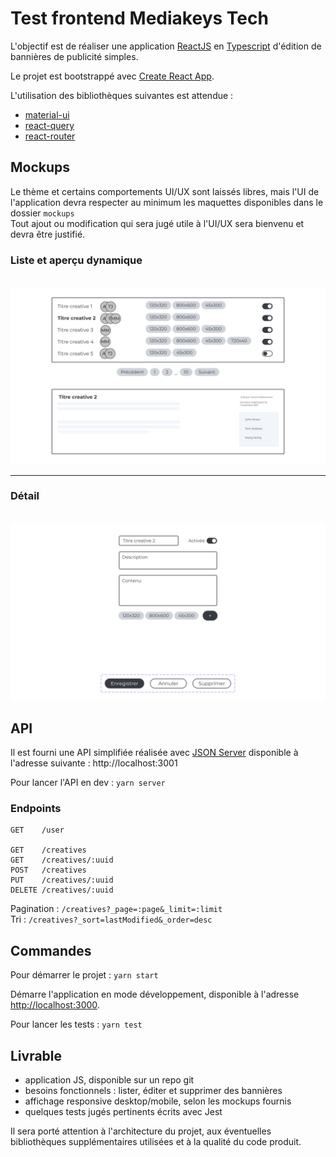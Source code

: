 # Test frontend Mediakeys Tech

L'objectif est de réaliser une application [ReactJS](https://reactjs.org/) en [Typescript](https://github.com/microsoft/TypeScript) d'édition de bannières de publicité simples.

Le projet est bootstrappé avec [Create React App](https://github.com/facebook/create-react-app).

L'utilisation des bibliothèques suivantes est attendue :

- [material-ui](https://github.com/mui-org/material-ui)
- [react-query](https://github.com/tannerlinsley/react-query)
- [react-router](https://github.com/remix-run/react-router)

## Mockups

Le thème et certains comportements UI/UX sont laissés libres, mais l'UI de l'application devra respecter au minimum les maquettes disponibles dans le dossier `mockups`\
Tout ajout ou modification qui sera jugé utile à l'UI/UX sera bienvenu et devra être justifié.

### Liste et aperçu dynamique

\
![list](mockups/list.png)

---

### Détail

\
![detail](mockups/detail.png)

## API

Il est fourni une API simplifiée réalisée avec [JSON Server](https://github.com/typicode/json-server) disponible à l'adresse suivante : http://localhost:3001

Pour lancer l'API en dev : `yarn server`

### Endpoints

```
GET    /user

GET    /creatives
GET    /creatives/:uuid
POST   /creatives
PUT    /creatives/:uuid
DELETE /creatives/:uuid
```

Pagination : `/creatives?_page=:page&_limit=:limit`\
Tri : `/creatives?_sort=lastModified&_order=desc`

## Commandes

Pour démarrer le projet : `yarn start`

Démarre l'application en mode développement, disponible à l'adresse [http://localhost:3000](http://localhost:3000).

Pour lancer les tests : `yarn test`

## Livrable

- application JS, disponible sur un repo git
- besoins fonctionnels : lister, éditer et supprimer des bannières
- affichage responsive desktop/mobile, selon les mockups fournis
- quelques tests jugés pertinents écrits avec Jest

Il sera porté attention à l'architecture du projet, aux éventuelles bibliothèques supplémentaires utilisées et à la qualité du code produit.
